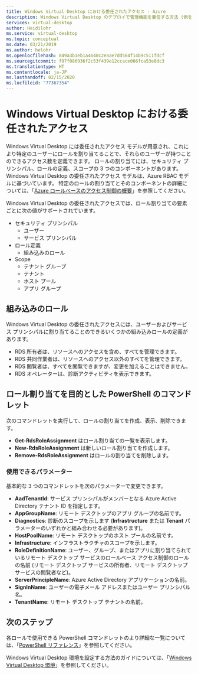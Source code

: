 ```yaml
---
title: Windows Virtual Desktop における委任されたアクセス - Azure
description: Windows Virtual Desktop のデプロイで管理機能を委任する方法 (例を含む)。
services: virtual-desktop
author: Heidilohr
ms.service: virtual-desktop
ms.topic: conceptual
ms.date: 03/21/2019
ms.author: helohr
ms.openlocfilehash: 849a3b1eb1a4648c2eaae7dd564f14b9c511fdcf
ms.sourcegitcommit: f97f086936f2c53f439e12ccace066fca53e8dc3
ms.translationtype: HT
ms.contentlocale: ja-JP
ms.lasthandoff: 02/15/2020
ms.locfileid: "77367354"
---
```

# <a name="delegated-access-in-windows-virtual-desktop"></a>Windows Virtual Desktop における委任されたアクセス

Windows Virtual Desktop には委任されたアクセス モデルが用意され、これにより特定のユーザーにロールを割り当てることで、それらのユーザーが持つことのできるアクセス数を定義できます。 ロールの割り当てには、セキュリティ プリンシパル、ロールの定義、スコープの 3 つのコンポーネントがあります。 Windows Virtual Desktop の委任されたアクセス モデルは、Azure RBAC モデルに基づいています。 特定のロールの割り当てとそのコンポーネントの詳細については、「[Azure ロールベースのアクセス制御の概要](../role-based-access-control/built-in-roles.md)」を参照してください。

Windows Virtual Desktop の委任されたアクセスでは、ロール割り当ての要素ごとに次の値がサポートされています。

* セキュリティ プリンシパル
    * ユーザー
    * サービス プリンシパル
* ロール定義
    * 組み込みのロール
* Scope
    * テナント グループ
    * テナント
    * ホスト プール
    * アプリ グループ

## <a name="built-in-roles"></a>組み込みのロール

Windows Virtual Desktop の委任されたアクセスには、ユーザーおよびサービス プリンシパルに割り当てることのできるいくつかの組み込みロールの定義があります。

* RDS 所有者は、リソースへのアクセスを含め、すべてを管理できます。
* RDS 共同作業者は、リソースへのアクセス以外のすべてを管理できます。
* RDS 閲覧者は、すべてを閲覧できますが、変更を加えることはできません。
* RDS オペレーターは、診断アクティビティを表示できます。

## <a name="powershell-cmdlets-for-role-assignments"></a>ロール割り当てを目的とした PowerShell のコマンドレット

次のコマンドレットを実行して、ロールの割り当てを作成、表示、削除できます。

* **Get-RdsRoleAssignment** はロール割り当ての一覧を表示します。
* **New-RdsRoleAssignment** は新しいロール割り当てを作成します。
* **Remove-RdsRoleAssignment** はロールの割り当てを削除します。

### <a name="accepted-parameters"></a>使用できるパラメーター

基本的な 3 つのコマンドレットを次のパラメーターで変更できます。

* **AadTenantId**: サービス プリンシパルがメンバーとなる Azure Active Directory テナント ID を指定します。
* **AppGroupName**: リモート デスクトップのアプリ グループの名前です。
* **Diagnostics**: 診断のスコープを示します (**Infrastructure** または **Tenant** パラメーターのいずれかと組み合わせる必要があります)。
* **HostPoolName**: リモート デスクトップのホスト プールの名前です。
* **Infrastructure**: インフラストラクチャのスコープを示します。
* **RoleDefinitionName**: ユーザー、グループ、またはアプリに割り当てられているリモート デスクトップ サービスのロールベース アクセス制御のロールの名前 (リモート デスクトップ サービスの所有者、リモート デスクトップ サービスの閲覧者など)。
* **ServerPrincipleName**: Azure Active Directory アプリケーションの名前。
* **SignInName**: ユーザーの電子メール アドレスまたはユーザー プリンシパル名。
* **TenantName**: リモート デスクトップ テナントの名前。

## <a name="next-steps"></a>次のステップ

各ロールで使用できる PowerShell コマンドレットのより詳細な一覧については、「[PowerShell リファレンス](/powershell/windows-virtual-desktop/overview)」を参照してください。

Windows Virtual Desktop 環境を設定する方法のガイドについては、「[Windows Virtual Desktop 環境](environment-setup.md)」を参照してください。
